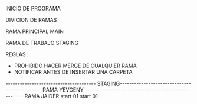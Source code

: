 INICIO DE PROGRAMA

DIVICION DE RAMAS

RAMA PRINCIPAL MAIN

RAMA DE TRABAJO STAGING

REGLAS :

- PROHIBIDO HACER MERGE DE CUALQUIER RAMA
- NOTIFICAR ANTES DE INSERTAR UNA CARPETA

-------------------------------------- STAGING---------------------------------------------
RAMA YEVGENY ----------------------------------------------------RAMA JAIDER
start 01 start 01
